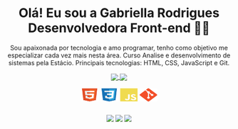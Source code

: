 <h1 align="center">Olá! Eu sou a Gabriella Rodrigues Desenvolvedora Front-end 🖐🏻</h1>

<p align="center">Sou apaixonada por tecnologia e amo programar, tenho como objetivo me especializar cada vez mais nesta área. Curso Analise e desenvolvimento de sistemas pela Estácio. Principais tecnologias: HTML, CSS, JavaScript e Git.</p>



<div align="center">
  <a href="https://github.com/devgaab/github-readme-stats">
    <img height=170 align="center" src="https://github-readme-stats.vercel.app/api?username=devgaab&show_icons=true&theme=radical&count_private=true"/>
  </a>
  <a href="https://github.com/devgaab/convoychat">
    <img height=170 align="center" src="https://github-readme-stats.vercel.app/api/top-langs?username=devgaab&theme=radical&layout=compact&langs_count=8&card_width=320"/>
  </a>
</div>

<div align="center"><br>
  <img align="center" alt="Gaab-HTML" height="30" width="40" src="https://raw.githubusercontent.com/devicons/devicon/master/icons/html5/html5-original.svg">
  <img align="center" alt="Gaab-CSS" height="30" width="40" src="https://raw.githubusercontent.com/devicons/devicon/master/icons/css3/css3-original.svg">
  <img align="center" alt="Gaab-Js" height="30" width="40" src="https://raw.githubusercontent.com/devicons/devicon/master/icons/javascript/javascript-plain.svg">
  <img align="center" alt="Gaab-git" height="30" width="40" src="https://raw.githubusercontent.com/devicons/devicon/master/icons/git/git-original.svg">
</div>
  
  ##
 
<div align="center"> 
  <a href="https://www.linkedin.com/in/gabriella-c-rodrigues-a91a96283/" target="_blank"><img src="https://img.shields.io/badge/-LinkedIn-%230077B5?style=for-the-badge&logo=linkedin&logoColor=white" target="_blank"></a>
  <a href="https://instagram.com/gabyzinha_72" target="_blank"><img src="https://img.shields.io/badge/-Instagram-%23E4405F?style=for-the-badge&logo=instagram&logoColor=white" target="_blank"></a> 
  <a href = "mailto:rodriguesgabriella80@yahoo.com"><img src="https://img.shields.io/badge/-Yahoo-%23333?style=for-the-badge&logo=gmail&logoColor=white" target="_blank"></a>
</div>
